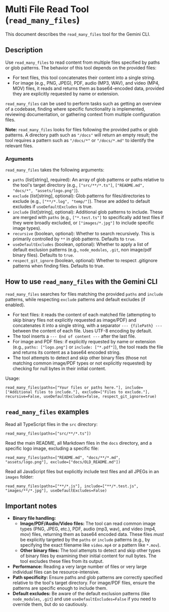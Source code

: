 # Multi File Read Tool (`read_many_files`)

This document describes the `read_many_files` tool for the Gemini CLI.

## Description

Use `read_many_files` to read content from multiple files specified by paths or
glob patterns. The behavior of this tool depends on the provided files:

- For text files, this tool concatenates their content into a single string.
- For image (e.g., PNG, JPEG), PDF, audio (MP3, WAV), and video (MP4, MOV)
  files, it reads and returns them as base64-encoded data, provided they are
  explicitly requested by name or extension.

`read_many_files` can be used to perform tasks such as getting an overview of a
codebase, finding where specific functionality is implemented, reviewing
documentation, or gathering context from multiple configuration files.

**Note:** `read_many_files` looks for files following the provided paths or glob
patterns. A directory path such as `"/docs"` will return an empty result; the
tool requires a pattern such as `"/docs/*"` or `"/docs/*.md"` to identify the
relevant files.

### Arguments

`read_many_files` takes the following arguments:

- `paths` (list[string], required): An array of glob patterns or paths relative
  to the tool's target directory (e.g., `["src/**/*.ts"]`,
  `["README.md", "docs/*", "assets/logo.png"]`).
- `exclude` (list[string], optional): Glob patterns for files/directories to
  exclude (e.g., `["**/*.log", "temp/"]`). These are added to default excludes
  if `useDefaultExcludes` is true.
- `include` (list[string], optional): Additional glob patterns to include. These
  are merged with `paths` (e.g., `["*.test.ts"]` to specifically add test files
  if they were broadly excluded, or `["images/*.jpg"]` to include specific image
  types).
- `recursive` (boolean, optional): Whether to search recursively. This is
  primarily controlled by `**` in glob patterns. Defaults to `true`.
- `useDefaultExcludes` (boolean, optional): Whether to apply a list of default
  exclusion patterns (e.g., `node_modules`, `.git`, non image/pdf binary files).
  Defaults to `true`.
- `respect_git_ignore` (boolean, optional): Whether to respect .gitignore
  patterns when finding files. Defaults to true.

## How to use `read_many_files` with the Gemini CLI

`read_many_files` searches for files matching the provided `paths` and `include`
patterns, while respecting `exclude` patterns and default excludes (if enabled).

- For text files: it reads the content of each matched file (attempting to skip
  binary files not explicitly requested as image/PDF) and concatenates it into a
  single string, with a separator `--- {filePath} ---` between the content of
  each file. Uses UTF-8 encoding by default.
- The tool inserts a `--- End of content ---` after the last file.
- For image and PDF files: if explicitly requested by name or extension (e.g.,
  `paths: ["logo.png"]` or `include: ["*.pdf"]`), the tool reads the file and
  returns its content as a base64 encoded string.
- The tool attempts to detect and skip other binary files (those not matching
  common image/PDF types or not explicitly requested) by checking for null bytes
  in their initial content.

Usage:

```
read_many_files(paths=["Your files or paths here."], include=["Additional files to include."], exclude=["Files to exclude."], recursive=False, useDefaultExcludes=false, respect_git_ignore=true)
```

## `read_many_files` examples

Read all TypeScript files in the `src` directory:

```
read_many_files(paths=["src/**/*.ts"])
```

Read the main README, all Markdown files in the `docs` directory, and a specific
logo image, excluding a specific file:

```
read_many_files(paths=["README.md", "docs/**/*.md", "assets/logo.png"], exclude=["docs/OLD_README.md"])
```

Read all JavaScript files but explicitly include test files and all JPEGs in an
`images` folder:

```
read_many_files(paths=["**/*.js"], include=["**/*.test.js", "images/**/*.jpg"], useDefaultExcludes=False)
```

## Important notes

- **Binary file handling:**
  - **Image/PDF/Audio/Video files:** The tool can read common image types (PNG,
    JPEG, etc.), PDF, audio (mp3, wav), and video (mp4, mov) files, returning
    them as base64 encoded data. These files _must_ be explicitly targeted by
    the `paths` or `include` patterns (e.g., by specifying the exact filename
    like `video.mp4` or a pattern like `*.mov`).
  - **Other binary files:** The tool attempts to detect and skip other types of
    binary files by examining their initial content for null bytes. The tool
    excludes these files from its output.
- **Performance:** Reading a very large number of files or very large individual
  files can be resource-intensive.
- **Path specificity:** Ensure paths and glob patterns are correctly specified
  relative to the tool's target directory. For image/PDF files, ensure the
  patterns are specific enough to include them.
- **Default excludes:** Be aware of the default exclusion patterns (like
  `node_modules`, `.git`) and use `useDefaultExcludes=False` if you need to
  override them, but do so cautiously.
